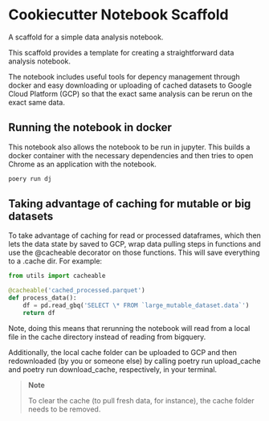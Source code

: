 # Cookiecutter Notebook Scaffold

A scaffold for a simple data analysis notebook.

This scaffold provides a template for creating a straightforward data analysis notebook.

The notebook includes useful tools for depency management through docker and easy downloading or uploading of cached datasets to Google Cloud Platform (GCP) so that the exact same analysis can be rerun on the exact same data.

## Running the notebook in docker

This notebook also allows the notebook to be run in jupyter. This builds a docker container with the necessary dependencies and then tries to open
Chrome as an application with the notebook.

```sh
poery run dj
```

## Taking advantage of caching for mutable or big datasets

To take advantage of caching for read or processed dataframes, which then lets the data state by saved to GCP, wrap data pulling steps in functions and use the @cacheable decorator on those functions. This will save everything to a .cache dir. For example:

```python
from utils import cacheable

@cacheable('cached_processed.parquet')
def process_data():
	df = pd.read_gbq('SELECT \* FROM `large_mutable_dataset.data`')
	return df
```

Note, doing this means that rerunning the notebook will read from a local file in the cache directory instead of reading from bigquery.

Additionally, the local cache folder can be uploaded to GCP and then redownloaded (by you or someone else) by calling poetry run upload_cache and poetry run download_cache, respectively, in your terminal.

> **Note**
>
> To clear the cache (to pull fresh data, for instance), the cache folder needs to be removed.
